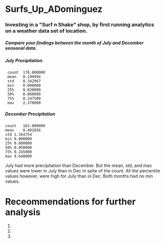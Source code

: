 # Surfs_Up_ADominguez
### Investing in a "Surf n Shake" shop, by first running analytics on a weather data set of location.


##### Compare your findings between the month of July and December seasonal data.
 
 ##### July Precipitation 
     count	178.000000	           
     mean	0.199494	             
     std	0.342967	               
     min	0.000000	              
     25%	0.020000	               
     50%	0.060000	               
     75%	0.247500             
     max	2.370000          

 ##### December Precipitation
    count	163.000000
    mean	0.401656
    std	1.164754
    min	0.000000
    25%	0.000000
    50%	0.050000
    75%	0.245000
    max	9.640000


July had more precipitation than December. But the mean, std, and max values were lower in July than in Dec in spite of the count.
All the percentile values however, were high for July than in Dec.
Both months had no min values.


# Receommendations for further analysis
1)
2)
3)
